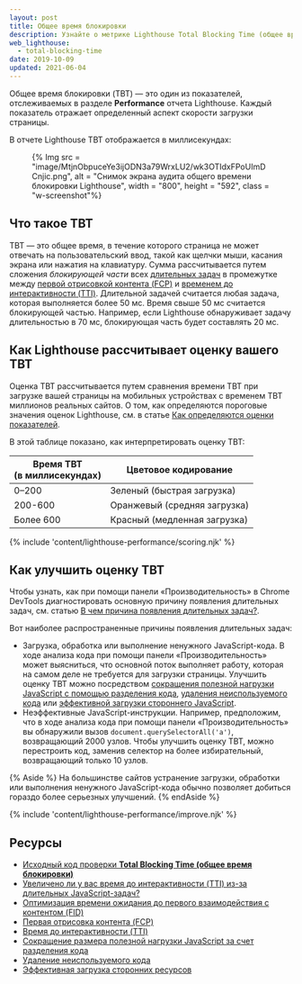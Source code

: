 ```yaml
---
layout: post
title: Общее время блокировки
description: Узнайте о метрике Lighthouse Total Blocking Time (общее время блокировки), а также о том, как ее измерять и оптимизировать.
web_lighthouse:
  - total-blocking-time
date: 2019-10-09
updated: 2021-06-04
---
```


Общее время блокировки (TBT) — это один из показателей, отслеживаемых в разделе **Performance** отчета Lighthouse. Каждый показатель отражает определенный аспект скорости загрузки страницы.

В отчете Lighthouse TBT отображается в миллисекундах:

<figure class="w-figure">{% Img src = "image/MtjnObpuceYe3ijODN3a79WrxLU2/wk3OTIdxFPoUImDCnjic.png", alt = "Снимок экрана аудита общего времени блокировки Lighthouse", width = "800", height = "592", class = "w-screenshot"%}</figure>

## Что такое TBT

TBT — это общее время, в течение которого страница не может отвечать на пользовательский ввод, такой как щелчки мыши, касания экрана или нажатия на клавиатуру. Сумма рассчитывается путем сложения *блокирующей части* всех [длительных задач](/long-tasks-devtools) в промежутке между [первой отрисовкой контента (FCP)](/first-contentful-paint/) и [временем до интерактивности (TTI)](/interactive/). Длительной задачей считается любая задача, которая выполняется более 50 мс. Время свыше 50 мс считается блокирующей частью. Например, если Lighthouse обнаруживает задачу длительностью в 70 мс, блокирующая часть будет составлять 20 мс.

## Как Lighthouse рассчитывает оценку вашего TBT

Оценка TBT рассчитывается путем сравнения времени TBT при загрузке вашей страницы на мобильных устройствах с временем TBT миллионов реальных сайтов. О том, как определяются пороговые значения оценок Lighthouse, см. в статье [Как определяются оценки показателей](/performance-scoring/#metric-scores).

В этой таблице показано, как интерпретировать оценку TBT:

<div class="w-table-wrapper">
  <table>
    <thead>
      <tr>
        <th>Время TBT<br> (в миллисекундах)</th>
        <th>Цветовое кодирование</th>
      </tr>
    </thead>
    <tbody>
      <tr>
        <td>0–200</td>
        <td>Зеленый (быстрая загрузка)</td>
      </tr>
      <tr>
        <td>200-600</td>
        <td>Оранжевый (средняя загрузка)</td>
      </tr>
      <tr>
        <td>Более 600</td>
        <td>Красный (медленная загрузка)</td>
      </tr>
    </tbody>
  </table>
</div>

{% include 'content/lighthouse-performance/scoring.njk' %}

## Как улучшить оценку TBT

Чтобы узнать, как при помощи панели «Производительность» в Chrome DevTools диагностировать основную причину появления длительных задач, см. статью [В чем причина появления длительных задач?](/long-tasks-devtools/#what-is-causing-my-long-tasks).

Вот наиболее распространенные причины появления длительных задач:

- Загрузка, обработка или выполнение ненужного JavaScript-кода. В ходе анализа кода при помощи панели «Производительность» может выясниться, что основной поток выполняет работу, которая на самом деле не требуется для загрузки страницы. Улучшить оценку TBT можно посредством [сокращения полезной нагрузки JavaScript с помощью разделения кода](/reduce-javascript-payloads-with-code-splitting/), [удаления неиспользуемого кода](/remove-unused-code/) или [эффективной загрузки стороннего JavaScript](/efficiently-load-third-party-javascript/).
- Неэффективные JavaScript-инструкции. Например, предположим, что в ходе анализа кода при помощи панели «Производительность» вы обнаружили вызов `document.querySelectorAll('a')`, возвращающий 2000 узлов. Чтобы улучшить оценку TBT, можно перестроить код, заменив селектор на более избирательный, возвращающий только 10 узлов.

{% Aside %} На большинстве сайтов устранение загрузки, обработки или выполнения ненужного JavaScript-кода обычно позволяет добиться гораздо более серьезных улучшений. {% endAside %}

{% include 'content/lighthouse-performance/improve.njk' %}

## Ресурсы

- [Исходный код проверки **Total Blocking Time (общее время блокировки)**](https://github.com/GoogleChrome/lighthouse/blob/master/lighthouse-core/audits/metrics/total-blocking-time.js)
- [Увеличено ли у вас время до интерактивности (TTI) из-за длительных JavaScript-задач?](/long-tasks-devtools)
- [Оптимизация времени ожидания до первого взаимодействия с контентом (FID)](/optimize-fid)
- [Первая отрисовка контента (FCP)](/first-contentful-paint/)
- [Время до интерактивности (TTI)](/interactive/)
- [Сокращение размера полезной нагрузки JavaScript за счет разделения кода](/reduce-javascript-payloads-with-code-splitting/)
- [Удаление неиспользуемого кода](/remove-unused-code/)
- [Эффективная загрузка сторонних ресурсов](/efficiently-load-third-party-javascript/)
